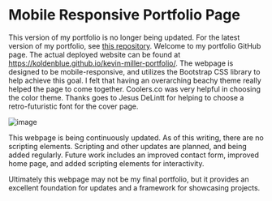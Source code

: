 # Mobile Responsive Portfolio Page
This version of my portfolio is no longer being updated. For the latest version of my portfolio, see <a href=https://github.com/Koldenblue/kevin-miller-react-portfolio>this repository</a>.
Welcome to my portfolio GitHub page. The actual deployed website can be found at https://koldenblue.github.io/kevin-miller-portfolio/. The webpage is designed to be mobile-responsive, and utilizes the Bootstrap CSS library to help achieve this goal. I felt that having an overarching beachy theme really helped the page to come together. Coolers.co was very helpful in choosing the color theme. Thanks goes to Jesus DeLintt for helping to choose a retro-futuristic font for the cover page. 

![image](https://user-images.githubusercontent.com/64618290/88245559-758d5980-cc4c-11ea-9ebe-e33b18e5a71f.png)

This webpage is being continuously updated. As of this writing, there are no scripting elements. Scripting and other updates are planned, and being added regularly. Future work includes an improved contact form, improved home page, and added scripting elements for interactivity. 

Ultimately this webpage may not be my final portfolio, but it provides an excellent foundation for updates and a framework for showcasing projects.
